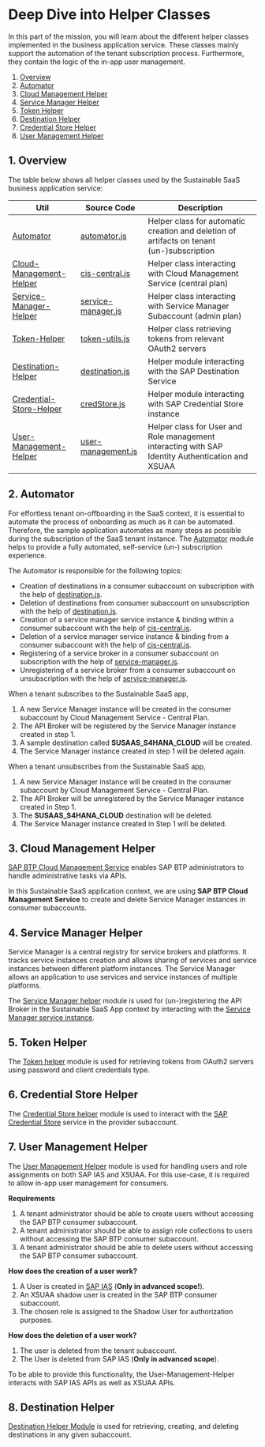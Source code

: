 # Deep Dive into Helper Classes

In this part of the mission, you will learn about the different helper classes implemented in the business application service. These classes mainly support the automation of the tenant subscription process. Furthermore, they contain the logic of the in-app user management.  

1. [Overview](#1-Overview)
2. [Automator](#2-Automator)
3. [Cloud Management Helper](#3-Cloud-Management-Helper)
4. [Service Manager Helper](#4-Service-Manager-Helper)
5. [Token Helper](#5-Token-Helper)
6. [Destination Helper](#6-Destination-Helper)
7. [Credential Store Helper](#7-Credential-Store-Helper)
8. [User Management Helper](#8-User-Management-Helper)


## 1. Overview

The table below shows all helper classes used by the Sustainable SaaS business application service:

| Util          | Source Code                | Description                                                           | 
| ------------- | -------------------------- | --------------------------------------------------------------------- |
| [Automator](#22-Automator)     | [automator.js](https://github.com/SAP-samples/btp-cf-cap-multitenant-susaas/blob/basic/srv/utils/automator.js)| Helper class for automatic creation and deletion of artifacts on tenant (un-)subscription | 
| [Cloud-Management-Helper](#23-Cloud-Management-Helper) | [cis-central.js](https://github.com/SAP-samples/btp-cf-cap-multitenant-susaas/blob/basic/srv/utils/cis-central.js) | Helper class interacting with Cloud Management Service (central plan) |
| [Service-Manager-Helper](#24-Service-Manager-Helper) | [service-manager.js](https://github.com/SAP-samples/btp-cf-cap-multitenant-susaas/blob/basic/srv/utils/service-manager.js) | Helper class interacting with Service Manager Subaccount (admin plan) |
| [Token-Helper](#25-Token-Helper)  | [token-utils.js](https://github.com/SAP-samples/btp-cf-cap-multitenant-susaas/blob/basic/srv/utils/token-utils.js) | Helper class retrieving tokens from relevant OAuth2 servers |
| [Destination-Helper](#26-Destination-Helper)  | [destination.js](https://github.com/SAP-samples/btp-cf-cap-multitenant-susaas/blob/basic/srv/utils/destination.js) | Helper module interacting with the SAP Destination Service |
| [Credential-Store-Helper](#27-Credential-Store-Helper)  | [credStore.js](https://github.com/SAP-samples/btp-cf-cap-multitenant-susaas/blob/basic/srv/utils/credStore.js) | Helper module interacting with SAP Credential Store instance |
| [User-Management-Helper](#28-User-Management-Helper)  | [user-management.js](https://github.com/SAP-samples/btp-cf-cap-multitenant-susaas/blob/basic/srv/utils/user-management-utils.js) | Helper class for User and Role management interacting with SAP Identity Authentication and XSUAA |


## 2. Automator

For effortless tenant on-offboarding in the SaaS context, it is essential to automate the process of onboarding as much as it can be automated. Therefore, the sample application automates as many steps as possible during the subscription of the SaaS tenant instance. The [Automator](https://github.com/SAP-samples/btp-cf-cap-multitenant-susaas/blob/basic/srv/utils/automator.js) module helps to provide a fully automated, self-service (un-) subscription experience.

The Automator is responsible for the following topics:
- Creation of destinations in a consumer subaccount on subscription with the help of [destination.js](https://github.com/SAP-samples/btp-cf-cap-multitenant-susaas/blob/basic/srv/utils/destination.js).
- Deletion of destinations from consumer subaccount on unsubscription with the help of [destination.js](https://github.com/SAP-samples/btp-cf-cap-multitenant-susaas/blob/basic/srv/utils/destination.js).
- Creation of a service manager service instance & binding within a consumer subaccount with the help of [cis-central.js](https://github.com/SAP-samples/btp-cf-cap-multitenant-susaas/blob/basic/srv/utils/cis-central.js).
- Deletion of a service manager service instance & binding from a consumer subaccount with the help of [cis-central.js](https://github.com/SAP-samples/btp-cf-cap-multitenant-susaas/blob/basic/srv/utils/cis-central.js).
- Registering of a service broker in a consumer subaccount on subscription with the help of [service-manager.js](https://github.com/SAP-samples/btp-cf-cap-multitenant-susaas/blob/basic/srv/utils/service-manager.js).
- Unregistering of a service broker from a consumer subaccount on unsubscription with the help of [service-manager.js](https://github.com/SAP-samples/btp-cf-cap-multitenant-susaas/blob/basic/srv/utils/service-manager.js).

When a tenant subscribes to the Sustainable SaaS app,
1. A new Service Manager instance will be created in the consumer subaccount by Cloud Management Service - Central Plan.
2. The API Broker will be registered by the Service Manager instance created in step 1.
3. A sample destination called **SUSAAS_S4HANA_CLOUD** will be created.
4. The Service Manager instance created in step 1 will be deleted again.

When a tenant unsubscribes from the Sustainable SaaS app,
1. A new Service Manager instance will be created in the consumer subaccount by Cloud Management Service - Central Plan.
2. The API Broker will be unregistered by the Service Manager instance created in Step 1.
3. The **SUSAAS_S4HANA_CLOUD** destination will be deleted.
4. The Service Manager instance created in Step 1 will be deleted.


## 3. Cloud Management Helper
[SAP BTP Cloud Management Service](#https://help.sap.com/docs/BTP/65de2977205c403bbc107264b8eccf4b/17b6a171552544a6804f12ea83112a3f.html?locale=en-US&q=Cloud%20Management%20Central) enables SAP BTP administrators to handle administrative tasks via APIs.

In this Sustainable SaaS application context, we are using **SAP BTP Cloud Management Service** to create and delete Service Manager instances in consumer subaccounts.

## 4. Service Manager Helper

Service Manager is a central registry for service brokers and platforms. It tracks service instances creation and allows sharing of services and service instances between different platform instances. The Service Manager allows an application to use services and service instances of multiple platforms.

The [Service Manager helper](https://github.com/SAP-samples/btp-cf-cap-multitenant-susaas/blob/basic/srv/utils/service-manager.js) module is used for (un-)registering the API Broker in the Sustainable SaaS App context by interacting with the [Service Manager service instance](https://api.sap.com/api/APIServiceManagment/overview).

## 5. Token Helper
The [Token helper](https://github.com/SAP-samples/btp-cf-cap-multitenant-susaas/blob/basic/srv/utils/token-utils.js) module is used for retrieving tokens from OAuth2 servers using password and client credentials type.

## 6. Credential Store Helper
The [Credential Store helper](https://github.com/SAP-samples/btp-cf-cap-multitenant-susaas/blob/basic/srv/utils/credStore.js) module is used to interact with the [SAP Credential Store](https://api.sap.com/package/CredentialStore/rest) service in the provider subaccount.

## 7. User Management Helper
The [User Management Helper](https://github.com/SAP-samples/btp-cf-cap-multitenant-susaas/blob/basic/srv/utils/user-management-utils.js) module is used for handling users and role assignments on both SAP IAS and XSUAA. For this use-case, it is required to allow in-app user management for consumers.

**Requirements**
1. A tenant administrator should be able to create users without accessing the SAP BTP consumer subaccount.
2. A tenant administrator should be able to assign role collections to users without accessing the SAP BTP consumer subaccount.
3. A tenant administrator should be able to delete users without accessing the SAP BTP consumer subaccount.

**How does the creation of a user work?**
1. A User is created in [SAP IAS](https://help.sap.com/docs/IDENTITY_AUTHENTICATION/6d6d63354d1242d185ab4830fc04feb1/d17a116432d24470930ebea41977a888.html?version=Cloud&locale=en-US) (**Only in advanced scope!**).
2. An XSUAA shadow user is created in the SAP BTP consumer subaccount.
3. The chosen role is assigned to the Shadow User for authorization purposes.

**How does the deletion of a user work?**
1. The user is deleted from the tenant subaccount.
2. The User is deleted from SAP IAS (**Only in advanced scope**).

To be able to provide this functionality, the User-Management-Helper interacts with SAP IAS APIs as well as XSUAA APIs.

## 8. Destination Helper
[Destination Helper Module](./user-management.js) is used for retrieving, creating, and deleting destinations in any given subaccount.